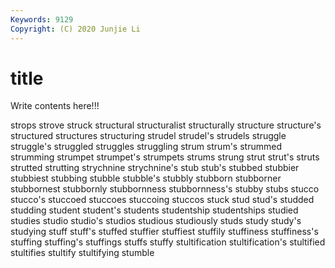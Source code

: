 ```yaml
---
Keywords: 9129
Copyright: (C) 2020 Junjie Li
---
```


# title

Write contents here!!!

strops 
strove 
struck 
structural 
structuralist
structurally 
structure 
structure's 
structured 
structures 
structuring 
strudel 
strudel's 
strudels 
struggle
struggle's 
struggled 
struggles 
struggling 
strum 
strum's 
strummed 
strumming 
strumpet 
strumpet's
strumpets 
strums 
strung 
strut 
strut's 
struts 
strutted 
strutting 
strychnine 
strychnine's
stub 
stub's 
stubbed 
stubbier 
stubbiest 
stubbing 
stubble 
stubble's 
stubbly 
stubborn
stubborner 
stubbornest 
stubbornly 
stubbornness 
stubbornness's 
stubby 
stubs 
stucco 
stucco's 
stuccoed
stuccoes 
stuccoing 
stuccos 
stuck 
stud 
stud's 
studded 
studding 
student 
student's
students 
studentship 
studentships 
studied 
studies 
studio 
studio's 
studios 
studious 
studiously
studs 
study 
study's 
studying 
stuff 
stuff's 
stuffed 
stuffier 
stuffiest 
stuffily
stuffiness 
stuffiness's 
stuffing 
stuffing's 
stuffings 
stuffs 
stuffy 
stultification 
stultification's 
stultified
stultifies 
stultify 
stultifying 
stumble 
